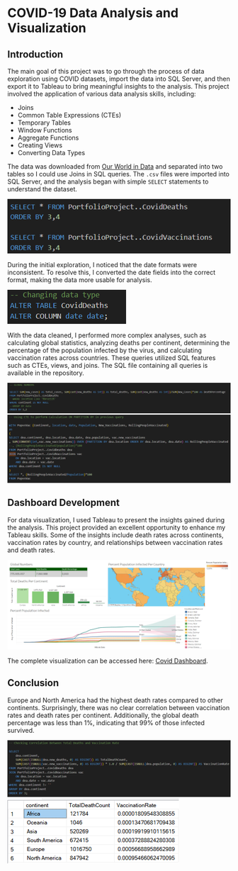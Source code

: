 # COVID-19 Data Analysis and Visualization

## Introduction
The main goal of this project was to go through the process of data exploration using COVID datasets, import the data into SQL Server, and then export it to Tableau to bring meaningful insights to the analysis. This project involved the application of various data analysis skills, including:

- Joins
- Common Table Expressions (CTEs)
- Temporary Tables
- Window Functions
- Aggregate Functions
- Creating Views
- Converting Data Types

The data was downloaded from [Our World in Data](https://ourworldindata.org/covid-deaths) and separated into two tables so I could use Joins in SQL queries. The `.csv` files were imported into SQL Server, and the analysis began with simple `SELECT` statements to understand the dataset.

![Select](Select.png)

During the initial exploration, I noticed that the date formats were inconsistent. To resolve this, I converted the date fields into the correct format, making the data more usable for analysis.

![Type](Type.png)

With the data cleaned, I performed more complex analyses, such as calculating global statistics, analyzing deaths per continent, determining the percentage of the population infected by the virus, and calculating vaccination rates across countries. These queries utilized SQL features such as CTEs, views, and joins. The SQL file containing all queries is available in the repository.

![Global](Global.png)
![CTE](CTE.png)

## Dashboard Development

For data visualization, I used Tableau to present the insights gained during the analysis. This project provided an excellent opportunity to enhance my Tableau skills. Some of the insights include death rates across continents, vaccination rates by country, and relationships between vaccination rates and death rates.

![Tableau](Tableau.png)

The complete visualization can be accessed here: [Covid Dashboard](https://public.tableau.com/app/profile/arthur.picolo.dos.reis/viz/CovidDashboard_17371238803370/Dashboard).

## Conclusion
Europe and North America had the highest death rates compared to other continents. Surprisingly, there was no clear correlation between vaccination rates and death rates per continent. Additionally, the global death percentage was less than 1%, indicating that 99% of those infected survived. 

![Vac](Vac_query.png)
![Vac Return](Vac_result.png)
